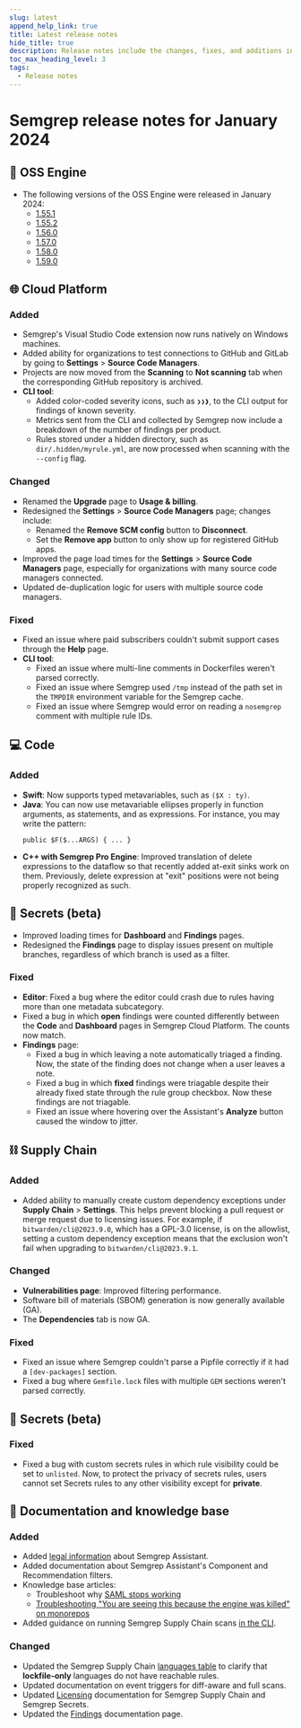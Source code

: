 ```yaml
---
slug: latest
append_help_link: true
title: Latest release notes
hide_title: true
description: Release notes include the changes, fixes, and additions in specific versions of Semgrep.
toc_max_heading_level: 3
tags:
  - Release notes
---
```


# Semgrep release notes for January 2024

## 🔧 OSS Engine

* The following versions of the OSS Engine were released in January 2024:
  * [<i class="fas fa-external-link fa-xs"></i>1.55.1](https://github.com/semgrep/semgrep/releases/tag/v1.55.1)
  * [<i class="fas fa-external-link fa-xs"></i>1.55.2](https://github.com/semgrep/semgrep/releases/tag/v1.55.2)
  * [<i class="fas fa-external-link fa-xs"></i>1.56.0](https://github.com/semgrep/semgrep/releases/tag/v1.56.0)
  * [<i class="fas fa-external-link fa-xs"></i>1.57.0](https://github.com/semgrep/semgrep/releases/tag/v1.57.0)
  * [<i class="fas fa-external-link fa-xs"></i>1.58.0](https://github.com/semgrep/semgrep/releases/tag/v1.58.0)
  * [<i class="fas fa-external-link fa-xs"></i>1.59.0](https://github.com/semgrep/semgrep/releases/tag/v1.59.0)

## 🌐 Cloud Platform

### Added

* Semgrep's Visual Studio Code extension now runs natively on Windows machines.
* Added ability for organizations to test connections to GitHub and GitLab by going to
  **Settings** > **Source Code Managers**.
* Projects are now moved from the **Scanning** to **Not scanning** tab when the
  corresponding GitHub repository is archived.
* **CLI tool**: 
  * Added color-coded severity icons, such as `❯❯❱`, to the CLI
  output for findings of known severity.
  * Metrics sent from the CLI and collected by Semgrep now include a breakdown of the number
  of findings per product.
  * Rules stored under a hidden directory, such as
  `dir/.hidden/myrule.yml`, are now processed when scanning with the `--config`
  flag.

### Changed

* Renamed the **Upgrade** page to **Usage & billing**.
* Redesigned the **Settings** > **Source Code Managers** page; changes include:
  * Renamed the **Remove SCM config** button to **Disconnect**.
  * Set the **Remove app** button to only show up for registered GitHub apps.
* Improved the page load times for the **Settings** > **Source Code Managers**
  page, especially for organizations with many source code managers connected.
* Updated de-duplication logic for users with multiple source code managers. <!-- 12409, 12418 -->

### Fixed

* Fixed an issue where paid subscribers couldn't submit support cases through
  the **Help** page.
* **CLI tool**: 
  * Fixed an issue where multi-line comments in Dockerfiles weren't
  parsed correctly.
  * Fixed an issue where Semgrep used `/tmp` instead of the path set
    in the `TMPDIR` environment variable for the Semgrep cache.
  * Fixed an issue where Semgrep would error on reading a
    `nosemgrep` comment with multiple rule IDs.

## 💻 Code

### Added

- **Swift**: Now supports typed metavariables, such as `($X : ty)`.
- **Java**: You can now use metavariable ellipses properly in function arguments, as statements, and as expressions. <!-- (gh-9260)-->For instance, you may write the pattern:
    ```
    public $F($...ARGS) { ... }
    ``` 
- **C++ with Semgrep Pro Engine**: Improved translation of delete expressions to the dataflow so that
recently added at-exit sinks work on them. Previously, delete expression at "exit" positions were not being properly recognized as such. <!-- (pa-3339) -->

## 🔐 Secrets (beta)

- Improved loading times for **Dashboard** and **Findings** pages.
- Redesigned the **Findings** page to display issues present on multiple branches,
  regardless of which branch is used as a filter.

### Fixed

- **Editor**: Fixed a bug where the editor could crash due to rules having more than one metadata subcategory.
- Fixed a bug in which **open** findings were counted differently between the **Code** and **Dashboard** pages in Semgrep Cloud Platform. The counts now match.  <!-- 12319 -->
- **Findings** page:
    - Fixed a bug in which leaving a note automatically triaged a finding. Now, the state of the finding does not change when a user leaves a note. <!-- 12051 -->
    - Fixed a bug in which **fixed** findings were triagable despite their already fixed state through the rule group checkbox. Now these findings are not triagable. <!-- 11919 -->
    - Fixed an issue where hovering over the Assistant's **Analyze** button caused the window to jitter.

## ⛓️ Supply Chain

### Added

* Added ability to manually create custom dependency exceptions under **Supply
  Chain** > **Settings**. This helps prevent blocking a pull request or merge
  request due to licensing issues. For example, if `bitwarden/cli@2023.9.0`,
  which has a GPL-3.0 license, is on the allowlist, setting a custom dependency
  exception means that the exclusion won't fail when upgrading to
  `bitwarden/cli@2023.9.1`.

### Changed 

- **Vulnerabilities page**: Improved filtering performance. <!-- 12162 -->
- Software bill of materials (SBOM) generation is now generally available (GA). <!-- 11956 -->
- The **Dependencies** tab is now GA.

### Fixed

* Fixed an issue where Semgrep couldn't parse a Pipfile correctly if it had a
  `[dev-packages]` section.
* Fixed a bug where `Gemfile.lock` files with multiple `GEM` sections weren't parsed correctly.

## 🔐 Secrets (beta)

### Fixed

- Fixed a bug with custom secrets rules in which rule visibility could be set to `unlisted`. Now, to protect the privacy of secrets rules, users cannot set Secrets rules to any other visibility except for **private**. <!-- 12039, 12040, 12025 -->

## 📝 Documentation and knowledge base

### Added

- Added [legal information](/semgrep-code/semgrep-assistant-code/#privacy-and-legal-considerations) about Semgrep Assistant. <!-- 1308 -->
- Added documentation about Semgrep Assistant's Component and Recommendation filters. <!-- 1324 -->
- Knowledge base articles:
    - Troubleshoot why [SAML stops working](/kb/semgrep-cloud-platform/saml-stops-working/) <!-- 1330 -->
    - [Troubleshooting "You are seeing this because the engine was killed" on monorepos](/kb/semgrep-code/scan-engine-kill/) <!-- 1310 -->
- Added guidance on running Semgrep Supply Chain scans [in the CLI](/semgrep-supply-chain/getting-started/#run-a-scan-using-the-cli ). <!-- 1334 -->

### Changed

<!-- - Updated API docs to use the term `teams`. The use of the term `groups` is deprecated. -->
- Updated the Semgrep Supply Chain [languages table](/supported-languages/#semgrep-supply-chain) to clarify that **lockfile-only** languages do not have reachable rules.
- Updated documentation on event triggers for diff-aware and full scans. <!-- 1316 -->
- Updated [Licensing](/licensing) documentation for Semgrep Supply Chain and Semgrep Secrets.
- Updated the [Findings](/docs/semgrep-code/findings/) documentation page.
